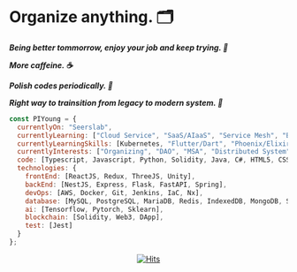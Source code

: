 # Organize anything. 🗂️

***Being better tommorrow, enjoy your job and keep trying. 💪***

***More caffeine. ☕️***

***Polish codes periodically. 🧹***

***Right way to trainsition from legacy to modern system. 🤔***

```javascript
const PIYoung = {
  currentlyOn: "Seerslab",
  currentlyLearning: ["Cloud Service", "SaaS/AIaaS", "Service Mesh", "Blockchain", "NFT", "Metaverse"],
  currentlyLearningSkills: [Kubernetes, "Flutter/Dart", "Phoenix/Elixir"],
  currentlyInterests: ["Organizing", "DAO", "MSA", "Distributed System", "Reverse engineering", "Refactoring"],
  code: [Typescript, Javascript, Python, Solidity, Java, C#, HTML5, CSS3],
  technologies: {
    frontEnd: [ReactJS, Redux, ThreeJS, Unity],
    backEnd: [NestJS, Express, Flask, FastAPI, Spring],
    devOps: [AWS, Docker, Git, Jenkins, IaC, Nx],
    database: [MySQL, PostgreSQL, MariaDB, Redis, IndexedDB, MongoDB, SQLite],
    ai: [Tensorflow, Pytorch, Sklearn],
    blockchain: [Solidity, Web3, DApp],
    test: [Jest]
  }
};
```

<!-- Comment

## 📊 GitHub Stats

<div>
  <p align="left">
    <a href="https://git.io/streak-stats">
      <img height="170" src="http://github-readme-streak-stats.herokuapp.com?user=PIYoung&theme=tokyonight_duo&date_format=%5BY%20%5DM%20j" />
    </a>
    &nbsp;
    <a href="https://solved.ac/dlsdudg15">
      <img height="170" src="http://mazassumnida.wtf/api/v2/generate_badge?boj=dlsdudg15" alt="PIYoung's baekjoon stat" />
    </a>
  </p>
</div>

## 🗂 Personal History

### Education

- 2022\. 05 ~ 2022. 12 [메타버스 아카데미](https://mtvs.kr)
  - AI 1기
  - 과학기술정보통신부 주관
  - 🏆 최종 성과공유회 장려상(한국전파진흥협회장)
- 2019\. 09 ~ 2024. 02 [한국방송통신대학교](https://www.knou.ac.kr)
  - 컴퓨터과학과
- 2018\. 12 ~ 2019. 06 더조은컴퓨터아카데미
  - 빅데이터 활용 응용SW개발자
  - 성적우수상

### Career

- 2023\. 07 ~ ing [Seerslab]
- 2022\. 12 ~ 2023. 06 [Aria-Edge] -> M&A with Seerslab
- 2021\. 03 ~ 2022. 04 [Ablestor](https://www.ablestor.com)
- 2020\. 02 ~ 2021. 02 [Cordial](https://www.cordial.co.kr)

## 📜 Certificate
  - 빅데이터분석기사 (2023)
  - 정보처리기사 (2023)
  - ADsP (2022)
  - TOEIC 870 (2016)

-->

<p align="center">
  <a href="https://hits.seeyoufarm.com">
    <img src="https://hits.seeyoufarm.com/api/count/incr/badge.svg?url=https%3A%2F%2Fgithub.com%2FPIYoung&count_bg=%2379C83D&title_bg=%23555555&icon=&icon_color=%23E7E7E7&title=hits&edge_flat=false" alt="Hits" />
  </a>
</p>
